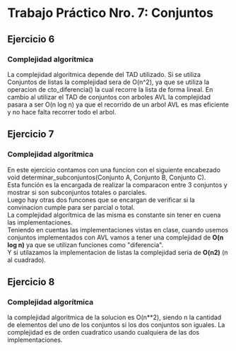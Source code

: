 # Trabajo Práctico Nro. 7: Conjuntos

## Ejercicio 6
### Complejidad algorítmica
La complejidad algoritmica depende del TAD utilizado.
Si se utiliza Conjuntos de listas la complejidad sera de O(n^2), ya que se utiliza la operacion de cto_diferencia() la cual recorre la lista de forma lineal.
En cambio al utilizar el TAD de conjuntos con arboles AVL la complejidad pasara a ser O(n log n) ya que el recorrido de un arbol AVL es mas eficiente y no hace falta recorrer todo el arbol.

## Ejercicio 7
### Complejidad algorítmica
En este ejercicio contamos con una funcion con el siguiente encabezado void determinar_subconjuntos(Conjunto A, Conjunto B, Conjunto C).<br>
Esta función es la encargada de realizar la comparacon entre 3 conjuntos y mostrar si son subconjuntos totales o parciales.<br>
Luego hay otras dos funcones que se encargan de verificar si la convinacion cumple para ser parcial o total.<br>
La complejidad algorítmica de las misma es constante sin tener en cuena las implementaciones.<br>
Teniendo en cuentas las implementaciones vistas en clase, cuando usemos conjuntos implementados con AVL vamos a tener una complejidad de **O(n log n)** ya que se utilizan funciones como "diferencia".<br>
Y si utilazamos la implementacion de listas la complejidad seria de **O(n2)** (n al cuadrado).

## Ejercicio 8
### Complejidad algorítmica
la complejidad algoritmica de la solucion es O(n**2), siendo n la cantidad de elementos del uno de los conjuntos si los dos conjuntos son iguales. La complejidad es de orden cuadratico usando cualquiera de las dos implementaciones.